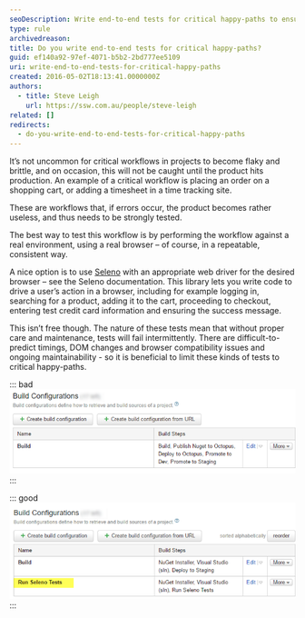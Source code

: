 ```yaml
---
seoDescription: Write end-to-end tests for critical happy-paths to ensure robust and reliable workflows in software applications.
type: rule
archivedreason:
title: Do you write end-to-end tests for critical happy-paths?
guid: ef140a92-97ef-4071-b5b2-2bd777ee5109
uri: write-end-to-end-tests-for-critical-happy-paths
created: 2016-05-02T18:13:41.0000000Z
authors:
  - title: Steve Leigh
    url: https://ssw.com.au/people/steve-leigh
related: []
redirects:
  - do-you-write-end-to-end-tests-for-critical-happy-paths
---
```


It’s not uncommon for critical workflows in projects to become flaky and brittle, and on occasion, this will not be caught until the product hits production. An example of a critical workflow is placing an order on a shopping cart, or adding a timesheet in a time tracking site.

These are workflows that, if errors occur, the product becomes rather useless, and thus needs to be strongly tested.

<!--endintro-->

The best way to test this workflow is by performing the workflow against a real environment, using a real browser – of course, in a repeatable, consistent way.

A nice option is to use [Seleno](http://seleno.teststack.net/) with an appropriate web driver for the desired browser – see the Seleno documentation. This library lets you write code to drive a user’s action in a browser, including for example logging in, searching for a product, adding it to the cart, proceeding to checkout, entering test credit card information and ensuring the success message.

This isn’t free though. The nature of these tests mean that without proper care and maintenance, tests will fail intermittently. There are difficult-to-predict timings, DOM changes and browser compatibility issues and ongoing maintainability - so it is beneficial to limit these kinds of tests to critical happy-paths.

::: bad  
![Figure: Bad example - No end-to-end tests, no automatic feedback when things go catastrophically wrong](test-bad.png)  
:::

::: good  
![Figure: Good example - End-to-end Seleno tests run in Continuous-Integration, giving us very rapid feedback when the deployment breaks](test-good.png)  
:::
